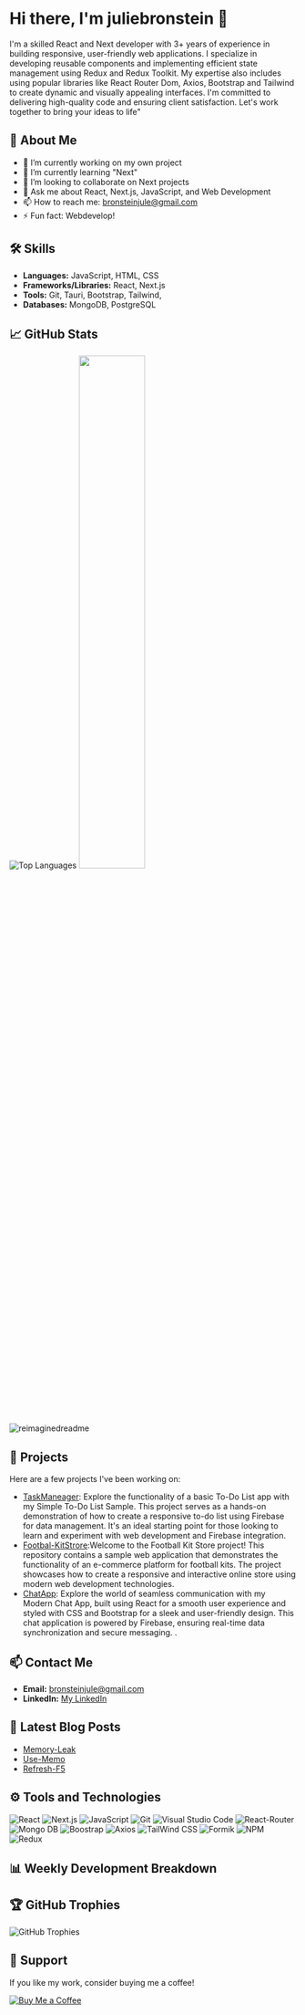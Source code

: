 # Hi there, I'm juliebronstein 👋
<!--
![GitHub followers](https://img.shields.io/github/followers/juliebronstein?style=social)
![https://www.linkedin.com/in/jule-bronstein/](https://img.shields.io/badge/linkdin-jule%20bronstein-orange)
-->
I'm a skilled React and Next developer with 3+ years of experience in building responsive, user-friendly web applications. I specialize in developing reusable components and implementing efficient state management using Redux and Redux Toolkit. My expertise also includes using popular libraries like React Router Dom, Axios, Bootstrap and Tailwind to create dynamic and visually appealing interfaces. I'm committed to delivering high-quality code and ensuring client satisfaction. Let's work together to bring your ideas to life"

## 🚀 About Me

- 🔭 I’m currently working on my own project
- 🌱 I’m currently learning "Next"
- 👯 I’m looking to collaborate on Next projects
- 💬 Ask me about React, Next.js, JavaScript, and Web Development
- 📫 How to reach me: bronsteinjule@gmail.com
- ⚡ Fun fact: Webdevelop!

## 🛠️ Skills

- **Languages:** JavaScript, HTML, CSS
- **Frameworks/Libraries:** React, Next.js
- **Tools:** Git, Tauri, Bootstrap, Tailwind,
- **Databases:** MongoDB, PostgreSQL

## 📈 GitHub Stats

![Top Languages](https://github-readme-stats.vercel.app/api/top-langs/?username=juliebronstein&layout=compact&theme=radical)
<img src="https://github-readme-streak-stats.herokuapp.com/?user=juliebronstein&theme=dark" width="48%" >
<img src="https://myreadme.vercel.app/api/embed/juliebronstein?panels=userstatistics,toprepositories,toplanguages,commitgraph" alt="reimaginedreadme" />
<!--
![Your GitHub Stats](https://github-readme-stats.vercel.app/api?username=juliebronstein&show_icons=true&theme=radical)

-->

## 📂 Projects

Here are a few projects I've been working on:

- [TaskManeager](https://github.com/juliebronstein/TaskManager): Explore the functionality of a basic To-Do List app with my Simple To-Do List Sample. This project serves as a hands-on demonstration of how to create a responsive to-do list using Firebase for data management. It's an ideal starting point for those looking to learn and experiment with web development and Firebase integration.
- [Footbal-KitStrore](https://github.com/juliebronstein/react-football-kit-store):Welcome to the Football Kit Store project! This repository contains a sample web application that demonstrates the functionality of an e-commerce platform for football kits. The project showcases how to create a responsive and interactive online store using modern web development technologies.
- [ChatApp](https://github.com/juliebronstein/ChatApp): Explore the world of seamless communication with my Modern Chat App, built using React for a smooth user experience and styled with CSS and Bootstrap for a sleek and user-friendly design. This chat application is powered by Firebase, ensuring real-time data synchronization and secure messaging.
.

## 📫 Contact Me

- **Email:** bronsteinjule@gmail.com
- **LinkedIn:** [My LinkedIn](www.linkedin.com/in/jule-bronstein)

## 📝 Latest Blog Posts

<!-- BLOG-POST-LIST:START -->
- [Memory-Leak](https://www.linkedin.com/feed/update/urn:li:activity:7222203423905984512/)
- [Use-Memo](https://www.linkedin.com/feed/update/urn:li:activity:7130305230809788418?utm_source=share&utm_medium=member_desktop)
- [Refresh-F5](https://www.linkedin.com/posts/jule-bronstein_programming-junior-feature-activity-7128674655028043777-bGPE?utm_source=share&utm_medium=member_desktop)
<!-- BLOG-POST-LIST:END -->

## ⚙️ Tools and Technologies

![React](https://img.shields.io/badge/React-20232A?style=for-the-badge&logo=react&color=%23900C3F )
![Next.js](https://img.shields.io/badge/Next.js-000000?style=for-the-badge&logo=nextdotjs&logoColor=white)
![JavaScript](https://img.shields.io/badge/JavaScript-323330?style=for-the-badge&logo=javascript&logoColor=F7DF1E)
![Git](https://img.shields.io/badge/Git-F05032?style=for-the-badge&logo=git&logoColor=white)
![Visual Studio Code](https://img.shields.io/badge/VS%20Code-0078d7?style=for-the-badge&logo=visual%20studio%20code&logoColor=white)
![React-Router](https://img.shields.io/badge/-React%20Router-pink?style=for-the-badge&logo=ReactRouter&logoColor=purpel)
![Mongo DB](https://img.shields.io/badge/-Mongo%DB-blue?style=for-the-badge&logo=MongoDB)
![Boostrap](https://img.shields.io/badge/Boostrap-t?style=for-the-badge&logo=Bootstrap&color=%23DEB887&link=https%3A%2F%2Freact-bootstrap.netlify.app%2F)
![Axios](https://img.shields.io/static/v1?style=for-the-badge&message=Axios&color=5A29E4&logo=Axios&logoColor=FFFFFF&label=)
![TailWind CSS](https://img.shields.io/badge/-Tailwind%20CSS-css?style=for-the-badge&logo=TailwindCSS&color=rgb(139%2C%200%2C%20139))
![Formik](https://img.shields.io/badge/-Formik-react?style=for-the-badge&logo=Formik&color=%234682B4)
![NPM](https://img.shields.io/badge/-NPM-NPM?style=for-the-badge&logo=NPM&color=%23B0C4DE )
![Redux](https://img.shields.io/badge/-REDUX-React?style=for-the-badge&logo=Redux&color=%23BC8F8F )



## 📊 Weekly Development Breakdown

<!--START_SECTION:waka-->
<!--END_SECTION:waka-->

## 🏆 GitHub Trophies

![GitHub Trophies](https://github-profile-trophy.vercel.app/?username=juliebronstein&theme=radical)

<!--
## ✨ Open Source Contributions

- [Contribution 1](https://github.com/organization/project)
- [Contribution 2](https://github.com/organization/project)
- [Contribution 3](https://github.com/organization/project)
-->
## 🤝 Support

If you like my work, consider buying me a coffee!

[![Buy Me a Coffee](https://img.shields.io/badge/Buy%20Me%20a%20Coffee-F7DF1E?style=for-the-badge&logo=buymeacoffee&logoColor=black)](https://www.buymeacoffee.com/your-username)

<!--
**your-username/your-username** is a ✨ _special_ ✨ repository because its `README.md` (this file) appears on your GitHub profile.
-->

